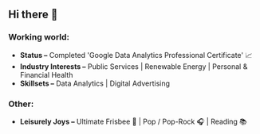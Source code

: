 ## Hi there 👋

### Working world:
- **Status –** Completed 'Google Data Analytics Professional Certificate' 📈
- **Industry Interests –** Public Services | Renewable Energy | Personal & Financial Health
- **Skillsets –** Data Analytics | Digital Advertising

### Other:
- **Leisurely Joys –** Ultimate Frisbee 🥏 | Pop / Pop-Rock 🎧 | Reading 📚

<!--
**alecsmith1/alecsmith1** is a ✨ _special_ ✨ repository because its `README.md` (this file) appears on your GitHub profile.

Here are some ideas to get you started:

- 🔭 I’m currently working on ...
- 🌱 I’m currently learning ...
- 👯 I’m looking to collaborate on ...
- 🤔 I’m looking for help with ...
- 💬 Ask me about ...
- 📫 How to reach me: ...
- 😄 Pronouns: ...
- ⚡ Fun fact: ...
-->
